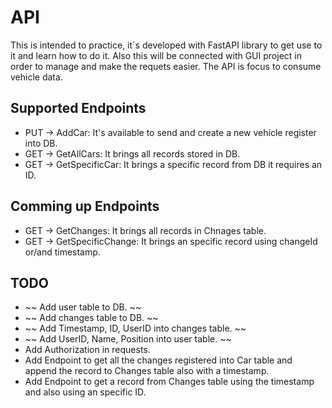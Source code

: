 # API
This is intended to practice, it´s developed with FastAPI library to get use to it and learn how to do it. Also this will be connected with GUI project in order to manage and make the requets easier. The API is focus to consume vehicle data.

## Supported Endpoints 
- PUT -> AddCar: It's available to send and create a new vehicle register into DB.
- GET -> GetAllCars: It brings all records stored in DB.
- GET -> GetSpecificCar: It brings a specific record from DB it requires an ID.

## Comming up Endpoints
- GET -> GetChanges: It brings all records in Chnages table.
- GET -> GetSpecificChange: It brings an specific record using changeId or/and timestamp.

## TODO
- ~~ Add user table to DB. ~~
- ~~ Add changes table to DB. ~~
- ~~ Add Timestamp, ID, UserID into changes table. ~~
- ~~ Add UserID, Name, Position into user table. ~~
- Add Authorization in requests.
- Add Endpoint to get all the changes registered into Car table and append the record to Changes table also with a timestamp.
- Add Endpoint to get a record from Changes table using the timestamp and also using an specific ID.

